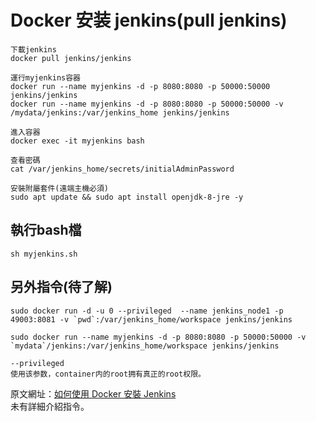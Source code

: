 # Docker 安装 jenkins(pull jenkins)
~~~
下載jenkins
docker pull jenkins/jenkins

運行myjenkins容器
docker run --name myjenkins -d -p 8080:8080 -p 50000:50000 jenkins/jenkins
docker run --name myjenkins -d -p 8080:8080 -p 50000:50000 -v /mydata/jenkins:/var/jenkins_home jenkins/jenkins

進入容器
docker exec -it myjenkins bash

查看密碼
cat /var/jenkins_home/secrets/initialAdminPassword

安裝附屬套件(遠端主機必須)
sudo apt update && sudo apt install openjdk-8-jre -y
~~~

## 執行bash檔
~~~
sh myjenkins.sh
~~~

## 另外指令(待了解)
~~~
sudo docker run -d -u 0 --privileged  --name jenkins_node1 -p 49003:8081 -v `pwd`:/var/jenkins_home/workspace jenkins/jenkins

sudo docker run --name myjenkins -d -p 8080:8080 -p 50000:50000 -v `mydata`/jenkins:/var/jenkins_home/workspace jenkins/jenkins

--privileged
使用该参数，container内的root拥有真正的root权限。
~~~

原文網址：<a href="https://kknews.cc/code/jlrxe66.html">如何使用 Docker 安裝 Jenkins</a><br>
未有詳細介紹指令。
